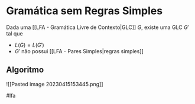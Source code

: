 
# Gramática sem Regras Simples


Dada uma [[LFA - Gramática Livre de Contexto|GLC]] $G$, existe uma GLC $G'$ tal que

- $L(G)=L(G')$
- $G'$ não possui [[LFA - Pares Simples|regras simples]]

## Algoritmo

![[Pasted image 20230415153445.png]]

#lfa

